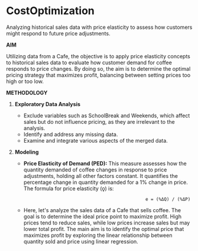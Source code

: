 # CostOptimization
Analyzing historical sales data with price elasticity to assess how customers might respond to future price adjustments.

**AIM**

Utilizing data from a Cafe, the objective is to apply price elasticity concepts to historical sales data to evaluate how customer demand for coffee responds to price changes. By doing so, the aim is to determine the optimal pricing strategy that maximizes profit, balancing between setting prices too high or too low.

**METHODOLOGY**

1. **Exploratory Data Analysis**
   - Exclude variables such as SchoolBreak and Weekends, which affect sales but do not influence pricing, as they are irrelevant to the analysis.
   - Identify and address any missing data.
   - Examine and integrate various aspects of the merged data.

2. **Modeling**
   - **Price Elasticity of Demand (PED):** This measure assesses how the quantity demanded of coffee changes in response to price adjustments, holding all other factors constant. It quantifies the percentage change in quantity demanded for a 1% change in price. The formula for price elasticity (ǫ) is:

                                                       e = (%ΔQ) / (%ΔP)

   - Here, let's analyze the sales data of a Cafe that sells coffee. The goal is to determine the ideal price point to maximize profit. High prices tend to reduce sales, while low prices increase sales but may lower total profit. The main aim is to identify the optimal price that maximizes profit by exploring the linear relationship between quantity sold and price using linear regression.
